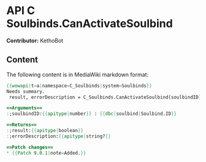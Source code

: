 # API C Soulbinds.CanActivateSoulbind

**Contributor:** KethoBot

## Content

The following content is in MediaWiki markdown format:

```mediawiki
{{wowapi|t=a|namespace=C_Soulbinds|system=Soulbinds}}
Needs summary.
 result, errorDescription = C_Soulbinds.CanActivateSoulbind(soulbindID)

==Arguments==
:;soulbindID:{{apitype|number}} : {{dbc|soulbind|Soulbind.ID}}

==Returns==
:;result:{{apitype|boolean}}
:;errorDescription:{{apitype|string?}}

==Patch changes==
* {{Patch 9.0.1|note=Added.}}
```